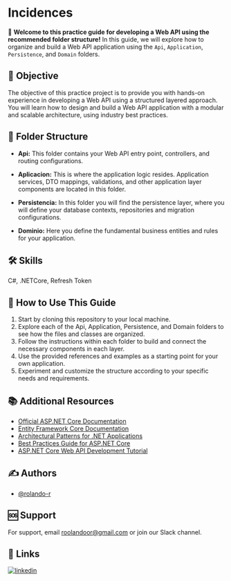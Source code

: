 # Incidences

🚀 **Welcome to this practice guide for developing a Web API using the recommended folder structure!** In this guide, we will explore how to organize and build a Web API application using the `Api`, `Application`, `Persistence`, and `Domain` folders.

## 🎯 Objective

The objective of this practice project is to provide you with hands-on experience in developing a Web API using a structured layered approach. You will learn how to design and build a Web API application with a modular and scalable architecture, using industry best practices.

## 📂 Folder Structure

- **Api:** This folder contains your Web API entry point, controllers, and routing configurations.

- **Aplicacion:** This is where the application logic resides. Application services, DTO mappings, validations, and other application layer components are located in this folder.

- **Persistencia:** In this folder you will find the persistence layer, where you will define your database contexts, repositories and migration configurations.

- **Dominio:** Here you define the fundamental business entities and rules for your application.

## 🛠 Skills

C#, .NETCore, Refresh Token

## 📖 How to Use This Guide
1. Start by cloning this repository to your local machine.
2. Explore each of the Api, Application, Persistence, and Domain folders to see how the files and classes are organized.
3. Follow the instructions within each folder to build and connect the necessary components in each layer.
4. Use the provided references and examples as a starting point for your own application.
5. Experiment and customize the structure according to your specific needs and requirements.

## 📚 Additional Resources

- [Official ASP.NET Core Documentation](https://docs.microsoft.com/aspnet/core)
- [Entity Framework Core Documentation](https://docs.microsoft.com/ef/core)
- [Architectural Patterns for .NET Applications](https://docs.microsoft.com/dotnet/architecture/)
- [Best Practices Guide for ASP.NET Core](https://dotnet.microsoft.com/learn/web/aspnet-best-practices)
- [ASP.NET Core Web API Development Tutorial](https://docs.microsoft.com/aspnet/core/tutorials/first-web-api)

## ✍️ Authors

- [@rolando-r](https://www.github.com/rolando-r)

## 🆘 Support

For support, email roolandoor@gmail.com or join our Slack channel.

## 🔗 Links
[![linkedin](https://img.shields.io/badge/linkedin-0A66C2?style=for-the-badge&logo=linkedin&logoColor=white)](https://www.linkedin.com/in/rolando-rodriguez-garcia)